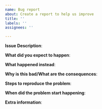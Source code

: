 ```yaml
---
name: Bug report
about: Create a report to help us improve
title: ''
labels: ''
assignees: ''

---
```

<!-- Write **BELOW** The Headers and **ABOVE** The comments else it may not be viewable -->
**Issue Description**:
<!---What is the problem?-->


**What did you expect to happen**: 
<!--Why do you think this is an issue?-->


**What happened instead**:
<!--How is what happened different from what you expected?-->


**Why is this bad/What are the consequences**:
<!--Why do you think this is an important issue?-->


**Steps to reproduce the problem**:
<!--The most important section. Review everything you did leading up to causing the issue.-->


**When did the problem start happening**:
<!--If your report is about something that used to work but no longer does, when was the last time you remember it working?-->


**Extra information**:
<!--Anything else you can tell us.-->
